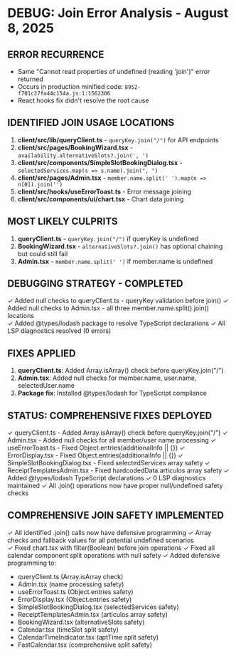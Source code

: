 # DEBUG: Join Error Analysis - August 8, 2025

## ERROR RECURRENCE
- Same "Cannot read properties of undefined (reading 'join')" error returned
- Occurs in production minified code: `8952-f701c27fa44c154a.js:1:1562306`
- React hooks fix didn't resolve the root cause

## IDENTIFIED JOIN USAGE LOCATIONS
1. **client/src/lib/queryClient.ts** - `queryKey.join("/")` for API endpoints
2. **client/src/pages/BookingWizard.tsx** - `availability.alternativeSlots?.join(', ')`
3. **client/src/components/SimpleSlotBookingDialog.tsx** - `selectedServices.map(s => s.name).join(", ")`
4. **client/src/pages/Admin.tsx** - `member.name.split(' ').map(n => n[0]).join('')`
5. **client/src/hooks/useErrorToast.ts** - Error message joining
6. **client/src/components/ui/chart.tsx** - Chart data joining

## MOST LIKELY CULPRITS
1. **queryClient.ts** - `queryKey.join("/")` if queryKey is undefined
2. **BookingWizard.tsx** - `alternativeSlots?.join()` has optional chaining but could still fail
3. **Admin.tsx** - `member.name.split(' ')` if member.name is undefined

## DEBUGGING STRATEGY - COMPLETED
✓ Added null checks to queryClient.ts - queryKey validation before join()
✓ Added null checks to Admin.tsx - all three member.name.split().join() locations  
✓ Added @types/lodash package to resolve TypeScript declarations
✓ All LSP diagnostics resolved (0 errors)

## FIXES APPLIED
1. **queryClient.ts**: Added Array.isArray() check before queryKey.join("/")
2. **Admin.tsx**: Added null checks for member.name, user.name, selectedUser.name
3. **Package fix**: Installed @types/lodash for TypeScript compliance

## STATUS: COMPREHENSIVE FIXES DEPLOYED
✓ queryClient.ts - Added Array.isArray() check before queryKey.join("/")
✓ Admin.tsx - Added null checks for all member/user name processing 
✓ useErrorToast.ts - Fixed Object.entries(additionalInfo || {})
✓ ErrorDisplay.tsx - Fixed Object.entries(additionalInfo || {})
✓ SimpleSlotBookingDialog.tsx - Fixed selectedServices array safety
✓ ReceiptTemplatesAdmin.tsx - Fixed hardcodedData.articulos array safety
✓ Added @types/lodash TypeScript declarations
✓ 0 LSP diagnostics maintained
✓ All .join() operations now have proper null/undefined safety checks

## COMPREHENSIVE JOIN SAFETY IMPLEMENTED
✓ All identified .join() calls now have defensive programming
✓ Array checks and fallback values for all potential undefined scenarios  
✓ Fixed chart.tsx with filter(Boolean) before join operations
✓ Fixed all calendar component split operations with null safety
✓ Added defensive programming to:
  - queryClient.ts (Array.isArray check)
  - Admin.tsx (name processing safety)
  - useErrorToast.ts (Object.entries safety)  
  - ErrorDisplay.tsx (Object.entries safety)
  - SimpleSlotBookingDialog.tsx (selectedServices safety)
  - ReceiptTemplatesAdmin.tsx (articulos array safety)
  - BookingWizard.tsx (alternativeSlots safety)
  - Calendar.tsx (timeSlot split safety)
  - CalendarTimeIndicator.tsx (aptTime split safety)
  - FastCalendar.tsx (comprehensive split safety)